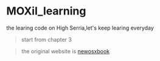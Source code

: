 # MOXil_learning
the learing code on High Serria,let's keep learing everyday

> start from chapter 3

> the original website is [newosxbook](newosxbook.com)

